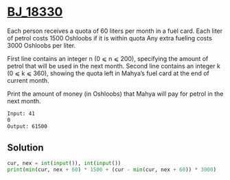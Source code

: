 # [BJ_18330](https://acmicpc.net/problem/18330)

Each person receives a quota of 60 liters per month in a fuel card. Each liter of petrol costs 1500 Oshloobs if it is within quota
Any extra fueling costs 3000 Oshloobs per liter.

First line contains an integer n (0 ⩽ n ⩽ 200), specifying the amount of petrol that will be used in the next month. 
Second line contains an integer k (0 ⩽ k ⩽ 360), showing the quota left in Mahya’s fuel card at the end of current month.

Print the amount of money (in Oshloobs) that Mahya will pay for petrol in the next month.



```txt
Input: 41
0
Output: 61500
```

## Solution

```py
cur, nex = int(input()), int(input())
print(min(cur, nex + 60) * 1500 + (cur - min(cur, nex + 60)) * 3000)
```
